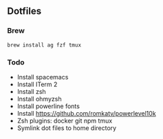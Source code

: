 ## Dotfiles

### Brew
```
brew install ag fzf tmux
```

### Todo
* Install spacemacs
* Install ITerm 2
* Install zsh
* Install ohmyzsh
* Install powerline fonts
* Install https://github.com/romkatv/powerlevel10k
* Zsh plugins: docker git npm tmux
* Symlink dot files to home directory
